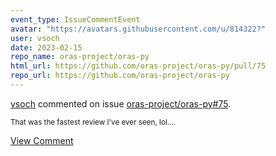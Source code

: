 ```yaml
---
event_type: IssueCommentEvent
avatar: "https://avatars.githubusercontent.com/u/814322?"
user: vsoch
date: 2023-02-15
repo_name: oras-project/oras-py
html_url: https://github.com/oras-project/oras-py/pull/75
repo_url: https://github.com/oras-project/oras-py
---
```


<a href='https://github.com/vsoch' target='_blank'>vsoch</a> commented on issue <a href='https://github.com/oras-project/oras-py/pull/75' target='_blank'>oras-project/oras-py#75</a>.

<small>That was the fastest review I've ever seen, lol....</small>

<a href='https://github.com/oras-project/oras-py/pull/75' target='_blank'>View Comment</a>